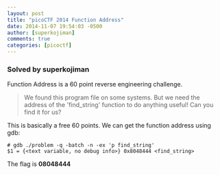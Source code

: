 ```yaml
---
layout: post
title: "picoCTF 2014 Function Address"
date: 2014-11-07 19:54:03 -0500
author: [superkojiman]
comments: true
categories: [picoctf]
---
```


### Solved by superkojiman

Function Address is a 60 point reverse engineering challenge. 

> We found this program file on some systems. But we need the address of the 'find_string' function to do anything useful! Can you find it for us?

This is basically a free 60 points. We can get the function address using gdb:

```
# gdb ./problem -q -batch -n -ex 'p find_string'
$1 = {<text variable, no debug info>} 0x8048444 <find_string>
```

The flag is **08048444**
